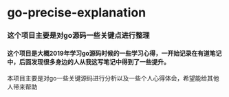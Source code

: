 # go-precise-explanation

### 这个项目主要是对go源码一些关键点进行整理
#### 这个项目是大概2019年学习go源码时候的一些学习心得，一开始记录在有道笔记中，后面发现很多身边的人从我这写笔记中得到了一些提升。
 本项目主要是对go一些关键源码进行分析以及一些个人心得体会，希望能给其他人带来帮助